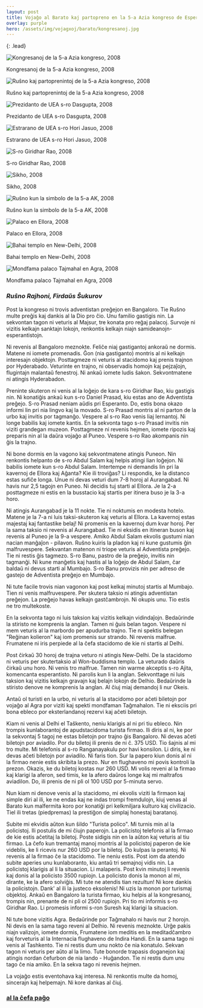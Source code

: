 ```yaml
---
layout: post
title: Vojaĝo al Barato kaj partopreno en la 5-a Azia kongreso de Esperanto
overlay: purple
hero: /assets/img/vojagxoj/barato/kongresanoj.jpg
---
```


{: .lead}

![Kongresanoj de la 5-a Azia kongreso, 2008](/assets/img/vojagxoj/barato/kongresanoj.jpg)

Kongresanoj de la 5-a Azia kongreso, 2008

![Ruŝno kaj partoprenintoj de la 5-a Azia kongreso, 2008](/assets/img/vojagxoj/barato/rusxno_kaj_baratanoj.jpg)

Ruŝno kaj partoprenintoj de la 5-a Azia kongreso, 2008
<!--break-->  
![Prezidanto de UEA s-ro Dasgupta, 2008](/assets/img/vojagxoj/barato/dasgupta_kaj_firdaus.jpg)

Prezidanto de UEA s-ro Dasgupta, 2008

![Estrarano de UEA s-ro Hori Jasuo, 2008](/assets/img/vojagxoj/barato/hori_jasuo_kaj_firdaus.jpg)

Estrarano de UEA s-ro Hori Jasuo, 2008

![S-ro Giridhar Rao, 2008](/assets/img/vojagxoj/barato/giri_kaj_firdaus.jpg)

S-ro Giridhar Rao, 2008

![Sikho, 2008](/assets/img/vojagxoj/barato/firdaus_kaj_sikh.jpg)

Sikho, 2008

![Ruŝno kun la simbolo de la 5-a AK, 2008](/assets/img/vojagxoj/barato/firdaus_kaj_rusxno.jpg)

Ruŝno kun la simbolo de la 5-a AK, 2008

![Palaco en Ellora, 2008](/assets/img/vojagxoj/barato/ellora1.jpg)

Palaco en Ellora, 2008

![Bahai templo en New-Delhi, 2008](/assets/img/vojagxoj/barato/lotostemplo.jpg)

Bahai templo en New-Delhi, 2008

![Mondfama palaco Tajmahal en Agra, 2008](/assets/img/vojagxoj/barato/tajmahal.jpg)

Mondfama palaco Tajmahal en Agra, 2008


### *Ruŝno Rajhoni, Firdaŭs Ŝukurov*

Post la kongreso ni trovis adventistan preĝejon en Bangaloro. Tie Ruŝno
multe preĝis kaj dankis al la Dio pro ĉio. Unu familio gastigis nin. La
sekvontan tagon ni veturis al Majsur, tre konata pro reĝaj palacoj.
Survoje ni vizitis kelkajn sanktajn lokojn, renkontis kelkajn niajn
samideanojn-esperantistojn.  
  
Ni revenis al Bangaloro meznokte. Feliĉe niaj gastigantoj ankoraŭ ne
dormis. Matene ni iomete promenadis. Ĝon (nia gastiganto) montris al ni
kelkajn interesajn objektojn. Posttagmeze ni veturis al stacidomo kaj
prenis trajnon por Hyderabado. Veturinte en trajno, ni observadis homojn
kaj pejzaĵojn, flugintajn malantaŭ fenestroj. Ni ankaŭ iomete ludis
ŝakon. Sekvontmatene ni atingis Hyderabadon.  
  
Preninte skuteron ni venis al la loĝejo de kara s-ro Giridhar Rao, kiu
gastigis nin. Ni konatiĝis ankaŭ kun s-ro Daniel Prasad, kiu estas ano
de Adventista preĝejo. S-ro Prasad neniam aŭdis pri Esperanto. Do, estis
bona okazo informi lin pri nia lingvo kaj la movado. S-ro Prasad montris
al ni parton de la urbo kaj invitis por tagmanĝo. Vespere al s-ro Rao
venis liaj lernantoj. Ni longe babilis kaj iomete kantis. En la sekvonta
tago s-ro Prasad invitis nin viziti grandegan muzeon. Posttagmeze ni
revenis hejmen, iomete ripozis kaj preparis nin al la daŭra vojaĝo al
Puneo. Vespere s-ro Rao akompanis nin ĝis la trajno.  
  
Ni bone dormis en la vagono kaj sekvontmatene atingis Puneon. Nin
renkontis helpanto de s-ro Abdul Salam kaj helpis atingi lian loĝejon.
Ni babilis iomete kun s-ro Abdul Salam. Intertempe ni demandis lin pri
la kavernoj de Ellora kaj Aĝanta? Kie ili troviĝas? Li respondis, ke la
distanco estas sufiĉe longa. Unue ni devas veturi dum 7-8 horoj al
Aurangabad. Ni havis nur 2,5 tagojn en Puneo. Ni decidis tuj starti al
Ellora. Je la 2-a posttagmeze ni estis en la busstacio kaj startis per
itinera buso je la 3-a horo.  
  
Ni atingis Aurangabad je la 11 nokte. Tie ni noktumis en modesta hotelo.
Matene je la 7-a ni luis taksi-skuteron kaj veturis al Ellora. La
kavernoj estas majestaj kaj fantastike belaj\! Ni promenis en la
kavernoj dum kvar horoj. Per la sama taksio ni revenis al Aurangabad.
Tie ni eksidis en itineran buson kaj revenis al Puneo je la 9-a vespere.
Amiko Abdul Salam ekvolis gustumi nian nacian manĝaĵon - pilavon. Ruŝno
kuiris la pladon kaj ni kune gustumis ĝin malfruvespere. Sekvantan
matenon ni triope veturis al Adventista preĝejo. Tie ni restis ĝis
tagmezo. S-ro Banu, pastro de la preĝejo, invitis nin tagmanĝi. Ni kune
manĝetis kaj hastis al la loĝejo de Abdul Salam, ĉar baldaŭ ni devus
starti al Mumbajo. S-ro Banu provizis nin per adreso de gastejo de
Adventista preĝejo en Mumbajo.  
  
Ni tute facile trovis nian vagonon kaj post kelkaj minutoj startis al
Mumbajo. Tien ni venis malfruvespere. Per skutera taksio ni atingis
adventistan preĝejon. La preĝejo havas kelkajn gastĉambrojn. Ni okupis
unu. Tio estis ne tro multekoste.  
  
En la sekvonta tago ni luis taksion kaj vizitis kelkajn vidindaĵojn.
Bedaŭrinde la stiristo ne komprenis la anglan. Tamen ni ĝuis belan
tagon. Vespere ni mem veturis al la marbordo per apudurba trajno. Tie ni
spektis belegan "Reĝinan kolieron" kaj iom promenis sur strando. Ni
revenis malfrue. Frumatene ni iris perpiede al la ĉefa stacidomo de kie
ni startis al Delhi.  
  
Post ĉirkaŭ 30 horoj de trajna veturo ni atingis New-Delhi. De la
stacidomo ni veturis per skutertaksio al Won-buddisma templo. La
veturado daŭris ĉirkaŭ unu horo. Ni venis tro malfrue. Tamen nin warme
akceptis s-ro Ajita, komencanta esperantisto. Ni parolis kun li la
anglan. Sekvonttage ni luis taksion kaj vizitis kelkajn gravajn kaj
belajn lokojn de Delhio. Bedaŭrinde la stiristo denove ne komprenis la
anglan. Al ĉiuj miaj demandoj li nur Okeis.  
  
Antaŭ ol turisti en la urbo, ni veturis al la stacidomo por aĉeti
biletojn por vojaĝo al Agra por viziti kaj spekti mondfaman Taĝmahalon.
Tie ni eksciis pri bona ebleco por eksterlandanoj rezervi kaj aĉeti
biletojn.  
  
Kiam ni venis al Delhi el Taŝkento, neniu klarigis al ni pri tiu ebleco.
Nin trompis kunlaborantoj de apudstacidoma turista firmao. Ili diris al
ni, ke por la sekvontaj 5 tagoj ne estas biletojn por trajno ĝis
Bangaloro. Ni devas aĉeti biletojn por aviadilo. Por du biletoj ili
prenis de ni ĉ. 375 USD. Tio ŝajnis al mi tro multe. Mi telefonis al
s-ro Ranganayakulu por havi konsilon. Li diris, ke ni devas aĉeti
biletojn por aviadilo. Ni faris tion. Sur la papero kiun donis al ni la
firmao nenie estis skribita la prezo. Nur en flughaveno mi povis
kontroli la prezon. Okazis, ke du biletoj kostas nur 260 USD. Mi volis
reveni al la firmao kaj klarigi la aferon, sed timis, ke la afero daŭros
longe kaj mi maltrafos aviadilon. Do, ili prenis de ni pli ol 100 USD
por 5-minuta servo.  
  
Nun kiam ni denove venis al la stacidomo, mi ekvolis viziti la firmaon
kaj simple diri al ili, ke ne endas kaj ne indas trompi fremdulojn, kiuj
venas al Barato kun malfermita koro por konatiĝi pri kelkmiljara kulturo
kaj civilizacio. Tiel ili tretas (piedpremas) la prestiĝon de simplaj
honestaj baratanoj.  
  
Subite mi ekvidis aŭton kun ŝildo "Turista polico". Mi turnis min al la
policistoj. Ili postulis de mi ĉiujn paperojn. La policistoj telefonis
al la firmao de kie estis aĉetitaj la biletoj. Poste sidigis nin en la
aŭton kaj veturis al tiu firmao. La ĉefo kun tremantaj manoj montris al
la policistoj paperon de kie videblis, ke li ricevis nur 260 USD por la
biletoj. Do kulpas la perantoj. Ni revenis al la firmao ĉe la stacidomo.
Tie neniu estis. Post iom da atendo subite aperies unu kunlaboranto, kiu
antaŭ tri semajnoj vidis nin. La policistoj klarigis al li la situacion.
Li malaperis. Post kvin minutoj li revenis kaj donis al la policisto
3500 rupiojn. La policisto donis la monon al mi, dirante, ke la afero
solviĝis. Mi tute ne atendis tian rezultun\! Ni kore dankis la
policistojn. Dank' al ili la justeco eksolenis\! Ni uzis la monon por
turismaj objektoj. Ankaŭ en Bangaloro la turista firmao, kiu helpis al
la kongresanoj, trompis nin, prenante de ni pli ol 2500 rupiojn. Pri tio
mi informis s-ro Giridhar Rao. Li promesis informi s-ron Suresh kaj
klarigi la situacion.  
  
Ni tute bone vizitis Agra. Bedaŭrinde por Taĝmahalo ni havis nur 2
horojn. Ni devis en la sama tago reveni al Delhio. Ni revenis meznokte.
Urĝe pakis niajn valizojn, iomete dormis, Frumatene iom meditis en la
meditadĉambro kaj forveturis al la Internacia flughaveno de Indira
Handi. En la sama tago ni venis al Tashkento. Tie ni restis dum unu
nokto ĉe nia konatulo. Sekvan tagon ni veturis per aŭto al la limo. Tute
bonorde trapasis doganejon kaj atingis nordan ĉefurbon de nia lando -
Huĝandon. Tie ni restis dum unu tago ĉe nia amiko. En la sekva tago ni
revenis hejmen.  
  
La vojaĝo estis eventohava kaj interesa. Ni renkontis multe da homoj,
sincerajn kaj helpemajn. Ni kore dankas al ĉiuj.  


### [al la ĉefa paĝo](espermov.htm)
